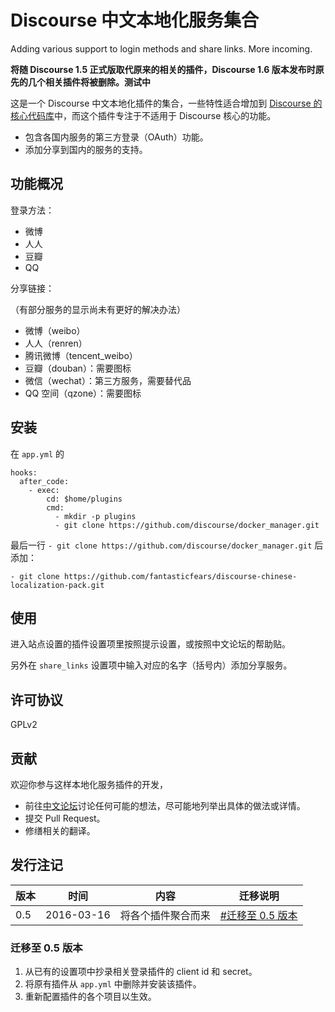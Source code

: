 Discourse 中文本地化服务集合
===================

Adding various support to login methods and share links. More incoming.

<strong>将随 Discourse 1.5 正式版取代原来的相关的插件，Discourse 1.6 版本发布时原先的几个相关插件将被删除。测试中</strong>

这是一个 Discourse 中文本地化插件的集合，一些特性适合增加到 [Discourse 的核心代码库][dsg]中，而这个插件专注于不适用于 Discourse 核心的功能。

- 包含各国内服务的第三方登录（OAuth）功能。
- 添加分享到国内的服务的支持。

## 功能概况

登录方法：

- 微博
- 人人
- 豆瓣
- QQ

分享链接：

（有部分服务的显示尚未有更好的解决办法）

- 微博（weibo）
- 人人（renren）
- 腾讯微博（tencent_weibo）
- 豆瓣（douban）：需要图标
- 微信（wechat）：第三方服务，需要替代品
- QQ 空间（qzone）：需要图标

## 安装

在 `app.yml` 的

    hooks:
      after_code:
        - exec:
            cd: $home/plugins
            cmd:
              - mkdir -p plugins
              - git clone https://github.com/discourse/docker_manager.git

最后一行 `- git clone https://github.com/discourse/docker_manager.git` 后添加：

    - git clone https://github.com/fantasticfears/discourse-chinese-localization-pack.git

## 使用

进入站点设置的插件设置项里按照提示设置，或按照中文论坛的帮助贴。

另外在 `share_links` 设置项中输入对应的名字（括号内）添加分享服务。

## 许可协议

GPLv2

## 贡献

欢迎你参与这样本地化服务插件的开发，

- 前往[中文论坛][discn]讨论任何可能的想法，尽可能地列举出具体的做法或详情。
- 提交 Pull Request。
- 修缮相关的翻译。

## 发行注记

| 版本 |     时间    |       内容       |             迁移说明             |
| --- | ---------- | --------------- | ------------------------------ |
| 0.5 | 2016-03-16 | 将各个插件聚合而来 | [#迁移至 0.5 版本](#迁移至-05-版本) |

### 迁移至 0.5 版本

1. 从已有的设置项中抄录相关登录插件的 client id 和 secret。
2. 将原有插件从 `app.yml` 中删除并安装该插件。
3. 重新配置插件的各个项目以生效。

<div style="display: none">

<strong>将随 Discourse 1.5 正式版被[集合插件](https://github.com/fantasticfears/discourse-chinese-localization-pack) 取代。Discourse 1.6 正式版后该插件会被删除。</strong>

###微博

# Weibo login plugin for Discourse / Discourse 微博登录插件

<strong>将随 Discourse 1.5 正式版被[集合插件](https://github.com/fantasticfears/discourse-chinese-localization-pack) 取代。Discourse 1.6 正式版后该插件会被删除。</strong>

Authenticate with discourse with Weibo.

通过微博登录 Discourse。

## Register Client Key & Secert / 申请微博接入

1. 登录[微博开发者中心](http://open.weibo.com/connect?bottomnav=1&wvr=5)，注册填写相关信息。
2. 点击`开始接入`。
3. 填写相关信息。`网站域名`可填写根域名或者具体域名。如图所示。（验证所需要的标签可在 Discourse 设置中插入，验证后即可删除；访问 Discourse 管理面板 - 内容 - 页面顶部）
4. 在申请到的后台找到`网站信息`的`基本信息`一栏，获得`key`和`secret`，将其填入Discourse 设置中。

<img src="https://meta.discourse.org/uploads/default/34524/32ac2f59e766ca9f.png" width="527" height="500">

## Installation / 安装

在 `app.yml` 的

    hooks:
      after_code:
        - exec:
            cd: $home/plugins
            cmd:
              - mkdir -p plugins
              - git clone https://github.com/discourse/docker_manager.git

最后一行 `- git clone https://github.com/discourse/docker_manager.git` 后添加：

    - git clone https://github.com/fantasticfears/weibo-login.git

## Usage / 使用

Go to Site Settings's login category, fill in the client id and client secret.

进入站点设置的登录分类，填写 client id 和 client serect。

## Issue / 问题

Visit [topic on Discourse Meta](https://meta.discourse.org/t/weibo-login-plugin/19735) or [GitHub Issues](https://github.com/fantasticfears/weibo-login/issues).

访问[中文论坛的主题](https://meta.discoursecn.org/t/topic/43)或[GitHub Issues](https://github.com/fantasticfears/weibo-login/issues)。

## Changelog

Current version: 0.4.1

0.3.0: 修正没有正确保存 uid 的 bug。
0.4.0: 包含登录策略 gem，去掉下载外部 gem 的步骤。
0.4.1: 限制保存的内容，解决 CookieOverflow 的问题。

### 人人


Authenticate with discourse with Renren.

通过人人登录 Discourse。

## Register Client Key & Secert / 申请人人接入

1. 登录[人人开放平台](http://dev.renren.com/website)，注册填写相关信息。
2. 点击`创建应用`。
3. 填写相关信息。`应用根域名`填写根域名。如图所示。
4. 在申请到的后台找到刚申请到的引用，概览中即可以获得`key`和`secret`，将其填入 Discourse 设置中。

<img src="https://meta.discourse.org/uploads/default/34533/ae6314cb61a93301.png" width="458" height="500">

## Installation / 安装

在 `app.yml` 的

    hooks:
      after_code:
        - exec:
            cd: $home/plugins
            cmd:
              - mkdir -p plugins
              - git clone https://github.com/discourse/docker_manager.git

最后一行 `- git clone https://github.com/discourse/docker_manager.git` 后添加：

    - git clone https://github.com/fantasticfears/renren-login.git

## Usage / 使用

Go to Site Settings's login category, fill in the client id and client secret.

进入站点设置的登录分类，填写 client id 和 client serect。

## Issue / 问题

Visit [topic on Discourse Meta](https://meta.discourse.org/t/renren-login-plugin/19747) or [GitHub Issues](https://github.com/fantasticfears/renren-login/issues).

访问[中文论坛上的主题](https://meta.discoursecn.org/t/topic/45)或[GitHub Issues](https://github.com/fantasticfears/renren-login/issues)。

<img src="https://meta.discourse.org/uploads/default/34534/d837a2a1ef1fcbf3.png" width="690" height="325">

<img src="https://meta.discourse.org/uploads/default/34535/f9d71a6af7263265.png" width="690" height="307">

<img src="https://meta.discourse.org/uploads/default/34536/06c11f5f149450b4.png" width="690" height="326">

<img src="https://meta.discourse.org/uploads/default/34537/2cb707f91db50241.png" width="690" height="312">

## Changelog

Current version: 0.4.0

0.3.0: 修正没有正确保存 uid 的 bug。
0.4.0: 包含登录策略 gem，去掉下载外部 gem 的步骤。

### QQ

# QQ connect plugin for Discourse / Discourse QQ 互联插件

Authenticate with discourse with qq connect.

通过 QQ 互联登陆 Discourse。

## Register Client Key & Secert / 申请 QQ 接入

1. 登录 [QQ Connect](http://connect.qq.com/)，注册填写相关信息。
2. 进入`管理中心`，点击`创建应用`，选择`网站`。
3. 填写相关信息。`网站地址`应填写论坛所处的位置。`回调地址`应填写根域名位置。如图所示。（验证所需要的标签可在 Discourse 设置中插入，验证后即可删除；访问 Discourse 管理面板 - 内容 - 页面顶部）
4. 找到刚申请到的应用，在左上角找到`id`和`key`，分别填入 Discourse 设置中的 `client_key` 和 `client_secret`。

<img src="https://meta.discourse.org/uploads/default/34523/414f622b202bba06.png" width="583" height="500">

## Installation / 安装

在 `app.yml` 的

    hooks:
      after_code:
        - exec:
            cd: $home/plugins
            cmd:
              - mkdir -p plugins
              - git clone https://github.com/discourse/docker_manager.git

最后一行 `- git clone https://github.com/discourse/docker_manager.git` 后添加：

    - git clone https://github.com/fantasticfears/qq_connect.git

## Usage / 使用

Go to Site Settings's login category, fill in the client id and client secret.

进入站点设置的登录分类，填写 client id 和 client serect。

## Issues / 问题

Visit [topic on Discourse Meta](https://meta.discourse.org/t/qq-login-plugin-qq/19718) or [GitHub Issues](https://github.com/fantasticfears/qq_connect/issues).

访问[中文论坛上的主题](https://meta.discoursecn.org/t/qq/42)或[GitHub Issues](https://github.com/fantasticfears/qq_connect/issues)。

## Changelog

Current version: 0.4.0

0.3.0: 修正没有正确保存 uid 的 bug。
0.4.0: 包含登录策略 gem，去掉下载外部 gem 的步骤。

<img src="https://meta.discourse.org/uploads/default/34493/dc792b8ba0ca145a.png" width="690" height="386">

<img src="https://meta.discourse.org/uploads/default/34492/62b8bfde277857af.png" width="690" height="312">

<img src="https://meta.discourse.org/uploads/default/34494/ea6c21600bd68279.png" width="690" height="330">

<img src="https://meta.discourse.org/uploads/default/34495/eaf2d4fae5f6a64c.png" width="690" height="313">

### 豆瓣

# Douban login plugin for Discourse / Discourse 豆瓣登录插件

Authenticate with discourse with Douban.

通过豆瓣登录 Discourse。

## Register Client Key & Secert / 申请豆瓣接入

1. 登录[豆瓣开发者中心](http://developers.douban.com/)，注册填写相关信息。
2. 点击`我的应用`，再点击`创建新应用`。
3. 填写相关信息。`网站域名`可填写根域名或者具体域名。如图所示。（验证所需要的标签可在 Discourse 设置中插入，验证后即可删除；访问 Discourse 管理面板 - 内容 - 页面顶部）回调地址：
  - https 填写：`http://meta.discoursecn.org:443/auth/douban/callback`
  - http 填写：`http://meta.discoursecn.org/auth/douban/callback`
4. 在申请到的后台找到刚申请到的引用，概览中即可以获得`key`和`secret`，将其填入Discourse 设置中。

<img src="https://meta.discourse.org/uploads/default/34525/3041f41ffcde20de.png" width="690" height="463">

## Installation / 安装

在 `app.yml` 的

    hooks:
      after_code:
        - exec:
            cd: $home/plugins
            cmd:
              - mkdir -p plugins
              - git clone https://github.com/discourse/docker_manager.git

最后一行 `- git clone https://github.com/discourse/docker_manager.git` 后添加：

    - git clone https://github.com/fantasticfears/douban-login.git

## Usage / 使用

Go to Site Settings's login category, fill in the client id and client secret.

进入站点设置的登录分类，填写 client id 和 client serect。

## Issue / 问题

Visit [topic on Discourse Meta](https://meta.discourse.org/t/douban-login-plugin/19736) or [GitHub Issues](https://github.com/fantasticfears/douban-login/issues).

访问[中文论坛的主题](https://meta.discoursecn.org/t/topic/44)或[GitHub Issues](https://github.com/fantasticfears/douban-login)。

<img src="https://meta.discourse.org/uploads/default/34526/05ece4662bfe0350.png" width="632" height="500">

<img src="https://meta.discourse.org/uploads/default/34527/fb76e5c6a0e65f66.png" width="690" height="316">

<img src="https://meta.discourse.org/uploads/default/34529/2b2e8e58609dc18f.png" width="690" height="482">

## Changelog

Current version: 0.4.0

0.3.0: 修正没有正确保存 uid 的 bug。
0.4.0: 包含登录策略 gem，去掉下载外部 gem 的步骤。

</div>

[discn]: https://meta.discoursecn.org/
[dsg]: https://github.com/discourse/discourse
